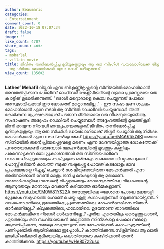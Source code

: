```yaml
---
author: Beaumaris
categories:
- Entertainment
comment_count: 0
date: 2022-10-18 07:07:34
draft: false
image: ''
like_count: 4707
share_count: 4652
tags:
- mohanlal
- villain movie
title: ജീവിതം തന്നിലേൽപ്പിച്ച മുറിവുകളത്രയും ആ ഒരു സിംഗിൾ ഡയലോഗിലേക്ക് ട്രിഗ്ഗർ ചെയ്യാൻ
  ആ നിമിഷം മോഹൻലാൽ എന്ന നടന് കഴിയുന്നുണ്ട്
view_count: 185602
---
```


**Latheef Mehafil** വില്ലൻ എന്ന ബി.ഉണ്ണികൃഷ്ണന്റെ സിനിമയിൽ മോഹൻലാൽ അവതരിപ്പിക്കുന്ന പോലീസ് ഓഫീസർ ഷേക്സ്പിയറിന്റെ വളരെ പ്രശസ്തമായ ഒരു ക്വാട്ടിങ് ഉദ്ധരിക്കുന്നുണ്ട്. "ഒരാൾ മറ്റൊരാളെ കൊല ചെയ്യുന്നത് പോലെ അസ്വഭാവികമായി ഈ ലോകത്ത് മറ്റൊന്നുമില്ല.." - ഈ സംഭാഷണ ശകലം മോഹൻലാൽ എന്ന നടൻ ആ സീനിൽ ഡെലിവർ ചെയ്യുമ്പോൾ അത് കേൾക്കുന്ന പ്രേക്ഷകരിലേക്ക് പടരുന്ന ഭീതിതമായ ഒരു നിശബ്ദതയുണ്ട്.ആ സംഭാഷണം അദ്ദേഹം ഡെലിവർ ചെയ്യുമ്പോൾ അദ്ദേഹത്തിന്റെ മുഖത്ത് കൂടി മിന്നി മറയുന്ന നിരവധി ഭാവപ്രപഞ്ചങ്ങളുണ്ട്.ജീവിതം തന്നിലേൽപ്പിച്ച മുറിവുകളത്രയും ആ ഒരു സിംഗിൾ ഡയലോഗിലേക്ക് ട്രിഗ്ഗർ ചെയ്യാൻ ആ നിമിഷം മോഹൻലാൽ എന്ന നടന് കഴിയുന്നുണ്ട്. https://youtu.be/MG6KItkOIKI അതേ സിനിമയിൽ തന്റെ പ്രിയപ്പെട്ടവളെ മരണം എന്ന വേദനയില്ലാത്ത ലോകത്തേക്ക് പറഞ്ഞയക്കേണ്ടി വരുമ്പോൾ മോഹൻലാലിന്റെ മുഖത്തും കണ്ണിലും പരന്നൊഴുകുന്ന ഭാവ പ്രകാശനങ്ങൾ ഒരു സിനിഫൈലിനെ സംബന്ധിച്ചെടുത്തോളം കാഴ്ച്ചയുടെ ഒരിക്കലും മറക്കാത്ത വിസ്മയങ്ങളാണ് പോസ്റ്റ്‌ ഒടിയൻ കാലത്ത് നമുക്ക് നഷ്ടപ്പെട്ടു പോയത് കടലോളം ഭാവ പ്രപഞ്ചങ്ങളെ റിഫ്ലക്റ്റ് ചെയ്യാൻ ശേഷിയുണ്ടായിരുന്ന മോഹൻലാൽ എന്ന അഭിനയിക്കാൻ വേണ്ടി മാത്രം ജനിച്ച മനുഷ്യന്റെ ആ മുഖമാണ്. നാടോടിക്കാറ്റിലെ ദാസന്റെ നിഷ്കളങ്കതയും ദേവാസുരത്തിലെ നീലകണ്ടന്റെ ആസുരതയും മറന്നാലും മറക്കാൻ കഴിയാത്ത ഓർമ്മകളാണ്. https://youtu.be/9M0W81YS22A തന്മാത്രയിലെ രമേശനെ പോലെ മലയാളി പ്രേക്ഷക സമൂഹത്തെ ഹോണ്ട് ചെയ്ത എത്ര കഥാപാത്രങ്ങൾ നമുക്കുണ്ടായിട്ടുണ്ട്...? വടക്കുംനാഥനിലെ, ഭ്രമരത്തിലെ,പ്രണയത്തിലെ, മോഹൻലാലിനെ നിങ്ങൾ ഓർക്കുന്നില്ലേ..? കിലുക്കത്തിലെ,ഹലോയിലെ ഉദയനാണ് താരത്തിലെ മോഹൻലാലിനെ നിങ്ങൾ ഓർക്കുന്നില്ലേ..? പുതിയ ഏതെങ്കിലും ഒരെഴുത്തുകാരൻ, ഏതെങ്കിലും ഒരു സംവിധായകൻ മേല്പറഞ്ഞ സിനിമകളെ പോലെ നമ്മളെ ആനന്ദിപ്പിക്കുന്ന, നമ്മളെ വേട്ടയാടുന്ന ഒരു മോഹൻലാൽ കഥാപാത്രത്തിന്റെ പണിപ്പുരയിൽ ആയിരിക്കുമോ ഇപ്പോൾ...? കാത്തിരിക്കുന്നു.സ്‌ക്രീനിലെ ആ ലാൽ മാജിക് ഒരിക്കൽ കൂടിയെങ്കിലും കൊതിയോടെ കണ്ടിരിക്കാൻ ഞാൻ കാത്തിരിക്കുന്നു. https://youtu.be/wHe807z2uso